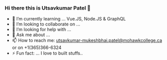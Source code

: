 ### Hi there this is Utsavkumar Patel 👋

- 🌱 I’m currently learning ... Vue.JS, Node.JS & GraphQL 
- 👯 I’m looking to collaborate on ...
- 🤔 I’m looking for help with ...
- 💬 Ask me about ...
- 📫 How to reach me: utsavkumar-mukeshbhai.patel@mohawkcollege.ca or on +1(365)366-6324
- ⚡ Fun fact: ... I love to built stuffs..

